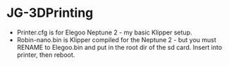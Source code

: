 # JG-3DPrinting

* Printer.cfg is for Elegoo Neptune 2 - my basic Klipper setup.
* Robin-nano.bin is Klipper compiled for the Neptune 2 - but you must RENAME to Elegoo.bin and put in the root dir of the sd card. Insert into printer, then reboot.
